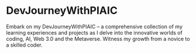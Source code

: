# DevJourneyWithPIAIC
Embark on my DevJourneyWithPIAIC – a comprehensive collection of my learning experiences and projects as I delve into the innovative worlds of coding, AI, Web 3.0 and the Metaverse. Witness my growth from a novice to a skilled coder.
